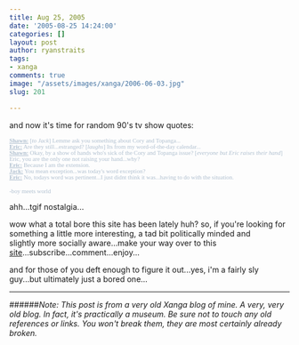 ```yaml
---
title: Aug 25, 2005
date: '2005-08-25 14:24:00'
categories: []
layout: post
author: ryanstraits
tags:
- xanga
comments: true
image: "/assets/images/xanga/2006-06-03.jpg"
slug: 201

---
```

and now it's time for random 90's tv show quotes:

<!-- break -->

<div>
<p class="MsoNormal" style="margin:0;"><span style="color:#afbfcf;"><strong><span style="text-decoration:underline;"><span style="font-size:8pt;font-family:Verdana;">Shawn:</span></span></strong><span style="font-size:8pt;font-family:Verdana;"> [<em>to Jack</em>] Lemme ask you something about Cory and Topanga...</span></span></p>
<p class="MsoNormal" style="margin:0;"><span style="color:#afbfcf;"><strong><span style="text-decoration:underline;"><span style="font-size:8pt;font-family:Verdana;">Eric:</span></span></strong><span style="font-size:8pt;font-family:Verdana;"> Are they still...estranged? [<em>laughs</em>] Its from my word-of-the-day calendar...</span></span></p>
<p class="MsoNormal" style="margin:0;"><span style="color:#afbfcf;"><strong><span style="text-decoration:underline;"><span style="font-size:8pt;font-family:Verdana;">Shawn:</span></span></strong><span style="font-size:8pt;font-family:Verdana;"> Okay, by a show of hands who's sick of the Cory and Topanga issue? [<em>everyone but Eric raises their hand</em>] Eric, you are the only one not raising your hand...why?</span></span></p>
<p class="MsoNormal" style="margin:0;"><span style="color:#afbfcf;"><strong><span style="text-decoration:underline;"><span style="font-size:8pt;font-family:Verdana;">Eric:</span></span></strong><span style="font-size:8pt;font-family:Verdana;"> Because I am the extension.</span></span></p>
<p class="MsoNormal" style="margin:0;"><span style="color:#afbfcf;"><strong><span style="text-decoration:underline;"><span style="font-size:8pt;font-family:Verdana;">Jack:</span></span></strong><span style="font-size:8pt;font-family:Verdana;"> You mean exception...was today's word exception?</span></span></p>
<p class="MsoNormal" style="margin:0;"><span style="color:#afbfcf;"><strong><span style="text-decoration:underline;"><span style="font-size:8pt;font-family:Verdana;">Eric:</span></span></strong><span style="font-size:8pt;font-family:Verdana;"> No, todays word was pertinent...I just didnt think it was...having to do with the situation.</span></span></p>

<span style="font-family:Verdana;"><span style="font-size:10pt;font-family:Verdana;"><span style="font-size:xx-small;"><span style="font-size:8pt;font-family:Verdana;"><span style="color:#afbfcf;">-boy meets world</span></span></span></span></span></div>
ahh...tgif nostalgia...

wow what a total bore this site has been lately huh? so, if you're looking for something a little more interesting, a tad bit politically minded and slightly more socially aware...make your way over to this <a href="http://www.xanga.com/antialterego" target="_new">site</a>...subscribe...comment...enjoy...

and for those of you deft enough to figure it out...yes, i'm a fairly sly guy...but ultimately just a bored one...

---

######*Note: This post is from a very old Xanga blog of mine. A very, very old blog. In fact, it's practically a museum. Be sure not to touch any old references or links. You won't break them, they are most certainly already broken.*
